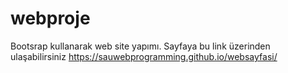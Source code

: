 # webproje
Bootsrap kullanarak web site yapımı.
Sayfaya bu link üzerinden ulaşabilirsiniz
https://sauwebprogramming.github.io/websayfasi/
